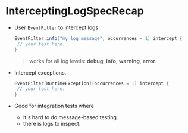 # InterceptingLogSpecRecap

 - User ``EventFilter`` to intercept logs
    ```scala
   EventFilter.info("my log message", occurrences = 1) intercept {
     // your test here.
   }
    ```
    > works for all log levels: **debug**, **info**, **warning**, **error**.

 - Intercept exceptions.
    ```scala
    EventFilter[RuntimeException](occurrences = 1) intercept {
     // your test here.
    }
     ```
 - Good for integration tests where
    - it's hard to do message-based testing.
    - there is logs to inspect.
   